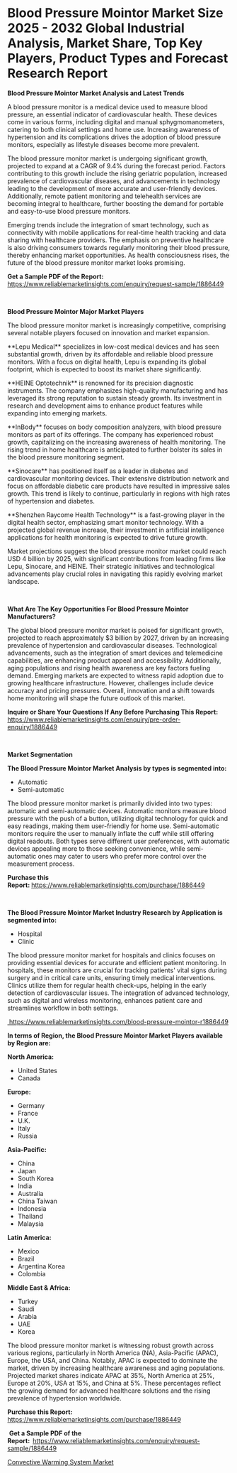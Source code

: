 <p><h1>Blood Pressure Mointor Market Size 2025 - 2032 Global Industrial Analysis, Market Share, Top Key Players, Product Types and Forecast Research Report</h1></p><p><strong>Blood Pressure Mointor Market Analysis and Latest Trends</strong></p>
<p><p>A blood pressure monitor is a medical device used to measure blood pressure, an essential indicator of cardiovascular health. These devices come in various forms, including digital and manual sphygmomanometers, catering to both clinical settings and home use. Increasing awareness of hypertension and its complications drives the adoption of blood pressure monitors, especially as lifestyle diseases become more prevalent.</p><p>The blood pressure monitor market is undergoing significant growth, projected to expand at a CAGR of 9.4% during the forecast period. Factors contributing to this growth include the rising geriatric population, increased prevalence of cardiovascular diseases, and advancements in technology leading to the development of more accurate and user-friendly devices. Additionally, remote patient monitoring and telehealth services are becoming integral to healthcare, further boosting the demand for portable and easy-to-use blood pressure monitors.</p><p>Emerging trends include the integration of smart technology, such as connectivity with mobile applications for real-time health tracking and data sharing with healthcare providers. The emphasis on preventive healthcare is also driving consumers towards regularly monitoring their blood pressure, thereby enhancing market opportunities. As health consciousness rises, the future of the blood pressure monitor market looks promising.</p></p>
<p><strong>Get a Sample PDF of the Report:&nbsp;</strong> <a href="https://www.reliablemarketinsights.com/enquiry/request-sample/1886449?utm_campaign=2994&utm_medium=2&utm_source=Github&utm_content=ia&utm_term=04032025&utm_id=blood-pressure-mointor">https://www.reliablemarketinsights.com/enquiry/request-sample/1886449</a></p>
<p>&nbsp;</p>
<p><strong>Blood Pressure Mointor Major Market Players</strong></p>
<p><p>The blood pressure monitor market is increasingly competitive, comprising several notable players focused on innovation and market expansion.</p><p>**Lepu Medical** specializes in low-cost medical devices and has seen substantial growth, driven by its affordable and reliable blood pressure monitors. With a focus on digital health, Lepu is expanding its global footprint, which is expected to boost its market share significantly.</p><p>**HEINE Optotechnik** is renowned for its precision diagnostic instruments. The company emphasizes high-quality manufacturing and has leveraged its strong reputation to sustain steady growth. Its investment in research and development aims to enhance product features while expanding into emerging markets.</p><p>**InBody** focuses on body composition analyzers, with blood pressure monitors as part of its offerings. The company has experienced robust growth, capitalizing on the increasing awareness of health monitoring. The rising trend in home healthcare is anticipated to further bolster its sales in the blood pressure monitoring segment.</p><p>**Sinocare** has positioned itself as a leader in diabetes and cardiovascular monitoring devices. Their extensive distribution network and focus on affordable diabetic care products have resulted in impressive sales growth. This trend is likely to continue, particularly in regions with high rates of hypertension and diabetes.</p><p>**Shenzhen Raycome Health Technology** is a fast-growing player in the digital health sector, emphasizing smart monitor technology. With a projected global revenue increase, their investment in artificial intelligence applications for health monitoring is expected to drive future growth.</p><p>Market projections suggest the blood pressure monitor market could reach USD 4 billion by 2025, with significant contributions from leading firms like Lepu, Sinocare, and HEINE. Their strategic initiatives and technological advancements play crucial roles in navigating this rapidly evolving market landscape.</p></p>
<p>&nbsp;</p>
<p><strong>What Are The Key Opportunities For Blood Pressure Mointor Manufacturers?</strong></p>
<p><p>The global blood pressure monitor market is poised for significant growth, projected to reach approximately $3 billion by 2027, driven by an increasing prevalence of hypertension and cardiovascular diseases. Technological advancements, such as the integration of smart devices and telemedicine capabilities, are enhancing product appeal and accessibility. Additionally, aging populations and rising health awareness are key factors fueling demand. Emerging markets are expected to witness rapid adoption due to growing healthcare infrastructure. However, challenges include device accuracy and pricing pressures. Overall, innovation and a shift towards home monitoring will shape the future outlook of this market.</p></p>
<p><strong>Inquire or Share Your Questions If Any Before Purchasing This Report:</strong> <a href="https://www.reliablemarketinsights.com/enquiry/pre-order-enquiry/1886449?utm_campaign=2994&utm_medium=2&utm_source=Github&utm_content=ia&utm_term=04032025&utm_id=blood-pressure-mointor">https://www.reliablemarketinsights.com/enquiry/pre-order-enquiry/1886449</a></p>
<p>&nbsp;</p>
<p><strong>Market Segmentation</strong></p>
<p><strong>The Blood Pressure Mointor Market Analysis by types is segmented into:</strong></p>
<p><ul><li>Automatic</li><li>Semi-automatic</li></ul></p>
<p><p>The blood pressure monitor market is primarily divided into two types: automatic and semi-automatic devices. Automatic monitors measure blood pressure with the push of a button, utilizing digital technology for quick and easy readings, making them user-friendly for home use. Semi-automatic monitors require the user to manually inflate the cuff while still offering digital readouts. Both types serve different user preferences, with automatic devices appealing more to those seeking convenience, while semi-automatic ones may cater to users who prefer more control over the measurement process.</p></p>
<p><strong>Purchase this Report:&nbsp;</strong><a href="https://www.reliablemarketinsights.com/purchase/1886449?utm_campaign=2994&utm_medium=2&utm_source=Github&utm_content=ia&utm_term=04032025&utm_id=blood-pressure-mointor">https://www.reliablemarketinsights.com/purchase/1886449</a></p>
<p>&nbsp;</p>
<p><strong>The Blood Pressure Mointor Market Industry Research by Application is segmented into:</strong></p>
<p><ul><li>Hospital</li><li>Clinic</li></ul></p>
<p><p>The blood pressure monitor market for hospitals and clinics focuses on providing essential devices for accurate and efficient patient monitoring. In hospitals, these monitors are crucial for tracking patients' vital signs during surgery and in critical care units, ensuring timely medical interventions. Clinics utilize them for regular health check-ups, helping in the early detection of cardiovascular issues. The integration of advanced technology, such as digital and wireless monitoring, enhances patient care and streamlines workflow in both settings.</p></p>
<p><a href="https://www.reliablemarketinsights.com/blood-pressure-mointor-r1886449?utm_campaign=2994&utm_medium=2&utm_source=Github&utm_content=ia&utm_term=04032025&utm_id=blood-pressure-mointor">&nbsp;https://www.reliablemarketinsights.com/blood-pressure-mointor-r1886449</a></p>
<p><strong>In terms of Region, the Blood Pressure Mointor Market Players available by Region are:</strong></p>
<p>
    <p> <strong> North America: </strong>
        <ul>
            <li>United States</li>
            <li>Canada</li>
        </ul>
        </p> 
    <p> <strong> Europe: </strong>
        <ul>
            <li>Germany</li>
            <li>France</li>
            <li>U.K.</li>
            <li>Italy</li>
            <li>Russia</li>
        </ul>
        </p> 
    <p> <strong> Asia-Pacific: </strong>
        <ul>
            <li>China</li>
            <li>Japan</li>
            <li>South Korea</li>
            <li>India</li>
            <li>Australia</li>
            <li>China Taiwan</li>
            <li>Indonesia</li>
            <li>Thailand</li>
            <li>Malaysia</li>
        </ul>
        </p> 
    <p> <strong> Latin America: </strong>
        <ul>
            <li>Mexico</li>
            <li>Brazil</li>
            <li>Argentina Korea</li>
            <li>Colombia</li>
        </ul>
        </p> 
    <p> <strong> Middle East & Africa: </strong>
        <ul>
            <li>Turkey</li>
            <li>Saudi</li>
            <li>Arabia</li>
            <li>UAE</li>
            <li>Korea</li>
        </ul>
    </p>
    </p>
<p><p>The blood pressure monitor market is witnessing robust growth across various regions, particularly in North America (NA), Asia-Pacific (APAC), Europe, the USA, and China. Notably, APAC is expected to dominate the market, driven by increasing healthcare awareness and aging populations. Projected market shares indicate APAC at 35%, North America at 25%, Europe at 20%, USA at 15%, and China at 5%. These percentages reflect the growing demand for advanced healthcare solutions and the rising prevalence of hypertension worldwide.</p></p>
<p><strong>Purchase this Report: </strong><a href="https://www.reliablemarketinsights.com/purchase/1886449?utm_campaign=2994&utm_medium=2&utm_source=Github&utm_content=ia&utm_term=04032025&utm_id=blood-pressure-mointor">https://www.reliablemarketinsights.com/purchase/1886449</a></p>
<p>&nbsp;<strong>Get a Sample PDF of the Report:&nbsp;&nbsp;</strong><a href="https://www.reliablemarketinsights.com/enquiry/request-sample/1886449?utm_campaign=2994&utm_medium=2&utm_source=Github&utm_content=ia&utm_term=04032025&utm_id=blood-pressure-mointor">https://www.reliablemarketinsights.com/enquiry/request-sample/1886449</a></p>
<p><strong></strong></p>
<p><p><a href="https://github.com/boysabotzoc/Market-Research-Report-List-1/blob/main/convective-warming-system-market.md?utm_campaign=2994&utm_medium=2&utm_source=Github&utm_content=ia&utm_term=04032025&utm_id=blood-pressure-mointor">Convective Warming System Market</a></p></p>